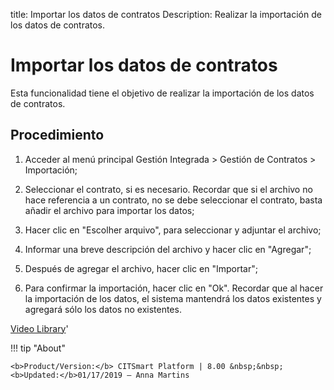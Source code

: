 title: Importar los datos de contratos
Description: Realizar la importación de los datos de contratos.
# Importar los datos de contratos


Esta funcionalidad tiene el objetivo de realizar la importación de los datos de
contratos.

Procedimiento
-----------------

1.  Acceder al menú principal Gestión Integrada \> Gestión de Contratos \>
    Importación;

2.  Seleccionar el contrato, si es necesario. Recordar que si el archivo no hace
    referencia a un contrato, no se debe seleccionar el contrato, basta añadir
    el archivo para importar los datos;

3.  Hacer clic en "Escolher arquivo", para seleccionar y adjuntar el archivo;

4.  Informar una breve descripción del archivo y hacer clic en "Agregar";

5.  Después de agregar el archivo, hacer clic en "Importar";

6.  Para confirmar la importación, hacer clic en "Ok". Recordar que al hacer la
    importación de los datos, el sistema mantendrá los datos existentes y
    agregará sólo los datos no existentes.


<i class='fa fa-youtube-play  fa-2x' style='color:#97ce17;vertical-align: middle;'> </i> [Video Library](https://www.youtube.com/playlist?list=PLB5qK2uzf2ROTLt6Tt7uegzqwpXHX5nA2)'

!!! tip "About"

    <b>Product/Version:</b> CITSmart Platform | 8.00 &nbsp;&nbsp;
    <b>Updated:</b>01/17/2019 – Anna Martins
